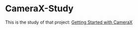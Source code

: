 # CameraX-Study

This is the study of that project: [Getting Started with CameraX](https://developer.android.com/codelabs/camerax-getting-started)
